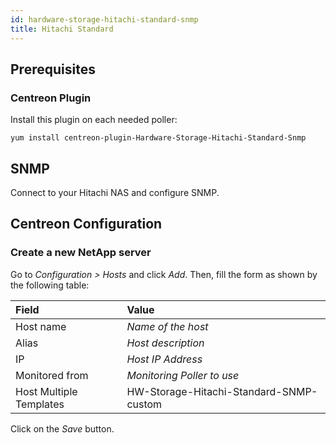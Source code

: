 ```yaml
---
id: hardware-storage-hitachi-standard-snmp
title: Hitachi Standard
---
```


## Prerequisites

### Centreon Plugin

Install this plugin on each needed poller:

``` shell
yum install centreon-plugin-Hardware-Storage-Hitachi-Standard-Snmp
```

## SNMP

Connect to your Hitachi NAS and configure SNMP.

## Centreon Configuration

### Create a new NetApp server

Go to *Configuration \> Hosts* and click *Add*. Then, fill the form as shown by
the following table:

| Field                   | Value                                   |
| :---------------------- | :-------------------------------------- |
| Host name               | *Name of the host*                      |
| Alias                   | *Host description*                      |
| IP                      | *Host IP Address*                       |
| Monitored from          | *Monitoring Poller to use*              |
| Host Multiple Templates | HW-Storage-Hitachi-Standard-SNMP-custom |

Click on the *Save* button.
